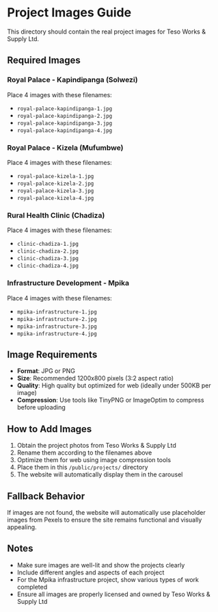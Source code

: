 # Project Images Guide

This directory should contain the real project images for Teso Works & Supply Ltd.

## Required Images

### Royal Palace - Kapindipanga (Solwezi)
Place 4 images with these filenames:
- `royal-palace-kapindipanga-1.jpg`
- `royal-palace-kapindipanga-2.jpg`
- `royal-palace-kapindipanga-3.jpg`
- `royal-palace-kapindipanga-4.jpg`

### Royal Palace - Kizela (Mufumbwe)
Place 4 images with these filenames:
- `royal-palace-kizela-1.jpg`
- `royal-palace-kizela-2.jpg`
- `royal-palace-kizela-3.jpg`
- `royal-palace-kizela-4.jpg`

### Rural Health Clinic (Chadiza)
Place 4 images with these filenames:
- `clinic-chadiza-1.jpg`
- `clinic-chadiza-2.jpg`
- `clinic-chadiza-3.jpg`
- `clinic-chadiza-4.jpg`

### Infrastructure Development - Mpika
Place 4 images with these filenames:
- `mpika-infrastructure-1.jpg`
- `mpika-infrastructure-2.jpg`
- `mpika-infrastructure-3.jpg`
- `mpika-infrastructure-4.jpg`

## Image Requirements

- **Format**: JPG or PNG
- **Size**: Recommended 1200x800 pixels (3:2 aspect ratio)
- **Quality**: High quality but optimized for web (ideally under 500KB per image)
- **Compression**: Use tools like TinyPNG or ImageOptim to compress before uploading

## How to Add Images

1. Obtain the project photos from Teso Works & Supply Ltd
2. Rename them according to the filenames above
3. Optimize them for web using image compression tools
4. Place them in this `/public/projects/` directory
5. The website will automatically display them in the carousel

## Fallback Behavior

If images are not found, the website will automatically use placeholder images from Pexels to ensure the site remains functional and visually appealing.

## Notes

- Make sure images are well-lit and show the projects clearly
- Include different angles and aspects of each project
- For the Mpika infrastructure project, show various types of work completed
- Ensure all images are properly licensed and owned by Teso Works & Supply Ltd
